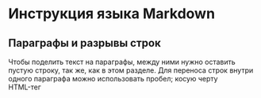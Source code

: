 # Инструкция языка Markdown

## Параграфы и разрывы строк

Чтобы поделить текст на параграфы, между ними нужно оставить пустую строку,
так же, как в этом разделе.
Для переноса строк внутри одного параграфа можно использовать пробел;
косую черту\
HTML-тег <br>